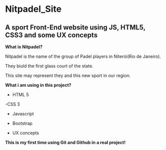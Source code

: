 # Nitpadel_Site
## A sport Front-End website using JS, HTML5, CSS3 and some UX concepts

**What is Nitpadel?**

Nitpadel is the name of the group of Padel players in Niterói(Rio de Janeiro).

They biuld the first glass court of the state.

This site may represent they and this new sport in our region.

**What i am using in this project?**

- HTML 5

-CSS 3

- Javascript

- Bootstrap

- UX concepts

**This is my first time using Git and Github in a real project!**
